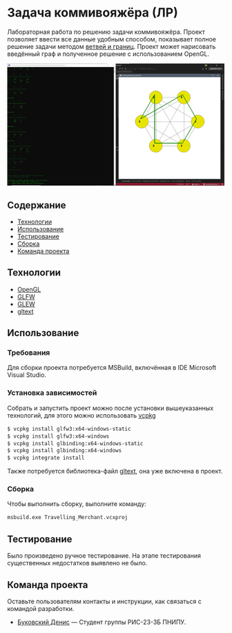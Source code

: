 # Задача коммивояжёра (ЛР)
Лабораторная работа по решению задачи коммивояжёра. Проект позволяет ввести все данные удобным способом, показывает полное решение задачи методом [ветвей и границ](https://ru.wikipedia.org/wiki/Задача_коммивояжёра#cite_ref-3). Проект может нарисовать введённый граф и полученное решение с использованием OpenGL.

![Скриншот работы программы](example.png)

## Содержание
- [Технологии](#технологии)
- [Использование](#использование)
- [Тестирование](#тестирование)
- [Сборка](#сборка)
- [Команда проекта](#команда-проекта)

## Технологии
- [OpenGL](https://www.gatsbyjs.com/)
- [GLFW](https://www.glfw.org)
- [GLEW](https://glew.sourceforge.net)
- [gltext](https://github.com/vallentin/glText)

## Использование

### Требования
Для сборки проекта потребуется MSBuild, включённая в IDE Microsoft Visual Studio.

### Установка зависимостей
Собрать и запустить проект можно после установки вышеуказанных технологий, для этого можно использовать [vcpkg](https://github.com/microsoft/vcpkg)
```sh
$ vcpkg install glfw3:x64-windows-static
$ vcpkg install glfw3:x64-windows
$ vcpkg install glbinding:x64-windows-static
$ vcpkg install glbinding:x64-windows
$ vcpkg integrate install
```
Также потребуется библиотека-файл [gltext](https://github.com/vallentin/glText), она уже включена в проект.

### Сборка
Чтобы выполнить сборку, выполните команду: 
```sh
msbuild.exe Travelling_Merchant.vcxproj
```

## Тестирование
Было произведено ручное тестирование. На этапе тестирования существенных недостатков выявлено не было.


## Команда проекта
Оставьте пользователям контакты и инструкции, как связаться с командой разработки.

- [Буковский Денис](https://t.me/TypicalGeek) — Студент группы РИС-23-3Б ПНИПУ.